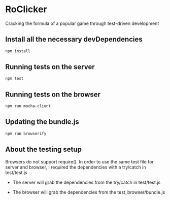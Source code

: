 # RoClicker

Cracking the formula of a popular game through test-driven development

## Install all the necessary devDependencies
```bash
npm install
```

## Running tests on the server
```bash
npm test
```

## Running tests on the browser
```bash
npm run mocha-client
```
## Updating the bundle.js
```bash
npm run browserify
```

## About the testing setup
Browsers do not support require(). In order to use the same test file for server and browser, I required the dependencies with a try/catch in test/test.js

* The server will grab the dependencies from the try/catch in test/test.js

* The browser will grab the dependencies from the test_browser/bundle.js
